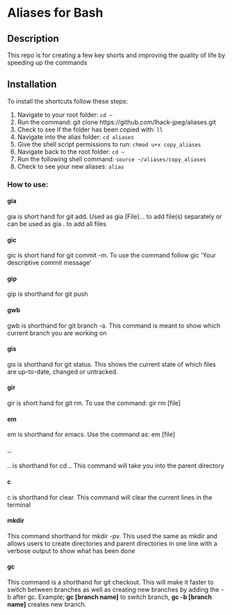 <h1>Aliases for Bash</h1>
<h2>Description</h2>
<p>This repo is for creating a few key shorts and improving the quality of life by speeding up the commands</p>
<h2>Installation</h2>
<p>To install the shortcuts follow these steps:</p>
<ol>
<li>Navigate to your root folder: <code>cd ~</code></li>
<li>Run the command: git clone https://github.com/lhack-jpeg/aliases.git</li>
<li>Check to see if the folder has been copied with: <code>ll</code></li>
<li>Navigate into the alias folder: <code>cd aliases</code></li>
<li>Give the shell script permissions to run: <code>chmod u+x copy_aliases</code></li>
<li>Navigate back to the root folder: <code>cd ~</code></li>
<li>Run the following shell command: <code>source ~/aliases/copy_aliases</code></li>
<li>Check to see your new aliases: <code>alias</code></li>
</ol>
<h3>How to use:</h3>
<h4>gia</h4>
<p>gia is short hand for git add. Used as gia [File]... to add file(s) separately or can be used as gia . to add all files</p>
<h4>gic</h4>
<p>gic is short hand for git commit -m. To use the command follow gic 'Your descriptive commit message'</p>
<h4>gip</h4>
<p>gip is shorthand for git push</p>
<h4>gwb</h4>
<p>gwb is shorthand for git branch -a. This command is meant to show which current branch you are working on</p>
<h4>gis</h4>
<p>gis is shorthand for git status. This shows the current state of which files are up-to-date, changed or untracked.</p>
<h4>gir</h4>
<p>gir is short hand for git rm. To use the command: gir rm [file]</p>
<h4>em</h4>
<p>em is shorthand for emacs. Use the command as: em [file]</p>
<h4>..</h4>
<p>.. is shorthand for cd .. This command will take you into the parent directory</p>
<h4>c</h4>
<p>c is shorthand for clear. This command will clear the current lines in the terminal</p>
<h4>mkdir</h4>
<p>This command shorthand for mkdir -pv. This used the same as mkdir and allows users to create directories and parent directories in one line with a verbose output to show what has been done</p>
<h4>gc</h4>
<p>This command is a shorthand for git checkout. This will make it faster to switch between branches as well as creating new branches by adding the -b after gc. Example; <strong>gc [branch name]</strong> to switch branch, <strong>gc -b [branch name]</strong> creates new branch.</p> 
